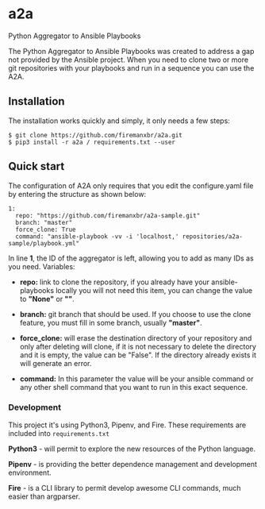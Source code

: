 # a2a
Python Aggregator to Ansible Playbooks

The Python Aggregator to Ansible Playbooks was created to address a gap not provided by the Ansible project. When you need to clone two or more git repositories with your playbooks and run in a sequence you can use the A2A.


## Installation
The installation works quickly and simply, it only needs a few steps:

```
$ git clone https://github.com/firemanxbr/a2a.git
$ pip3 install -r a2a / requirements.txt --user
```


## Quick start
The configuration of A2A only requires that you edit the configure.yaml file by entering the structure as shown below:

```
1:
  repo: "https://github.com/firemanxbr/a2a-sample.git"
  branch: "master"
  force_clone: True
  command: "ansible-playbook -vv -i 'localhost,' repositories/a2a-sample/playbook.yml"
```

In line **1**, the ID of the aggregator is left, allowing you to add as many IDs as you need. Variables:

* **repo:** link to clone the repository, if you already have your ansible-playbooks locally you will not need this item, you can change the value to **"None"** or **""**.

* **branch:** git branch that should be used. If you choose to use the clone feature, you must fill in some branch, usually **"master"**.

* **force_clone:** ​​will erase the destination directory of your repository and only after deleting will clone, if it is not necessary to delete the directory and it is empty, the value can be "False". If the directory already exists it will generate an error.

* **command:** In this parameter the value will be your ansible command or any other shell command that you want to run in this exact sequence.


### Development
This project it's using Python3, Pipenv, and Fire. These requirements are included into `requirements.txt`

**Python3** - will permit to explore the new resources of the Python language.

**Pipenv** - is providing the better dependence management and development environment.

**Fire** - is a CLI library to permit develop awesome CLI commands, much easier than argparser. 